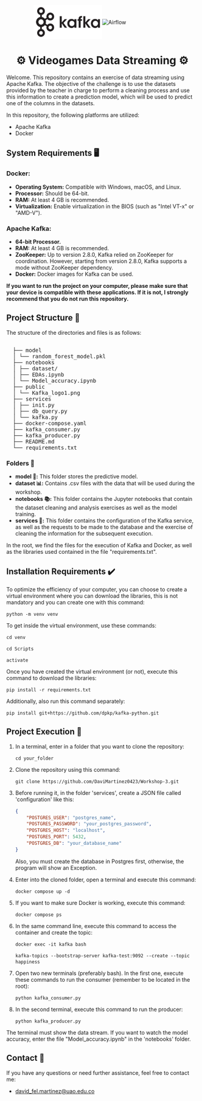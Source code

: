 <p align="center">
  <div style="display: flex; justify-content: center; align-items: center;">
    <img width="180" src="./public/Kafka_logo.png" alt="Kafka">
    <img width="180" src="./public/airflow_logo.png" alt="Airflow">
  </div>
  <h1 align="center">⚙️ Videogames Data Streaming ⚙️</h1>
</p>

Welcome. This repository contains an exercise of data streaming using Apache Kafka. The objective of the challenge is to use the datasets provided by the teacher in charge to perform a cleaning process and use this information to create a prediction model, which will be used to predict one of the columns in the datasets.

In this repository, the following platforms are utilized:
- Apache Kafka
- Docker

## System Requirements 🖥️

### Docker:
- **Operating System:** Compatible with Windows, macOS, and Linux.
- **Processor:** Should be 64-bit.
- **RAM:** At least 4 GB is recommended.
- **Virtualization:** Enable virtualization in the BIOS (such as "Intel VT-x" or "AMD-V").

### Apache Kafka:
- **64-bit Processor.**
- **RAM:** At least 4 GB is recommended.
- **ZooKeeper:** Up to version 2.8.0, Kafka relied on ZooKeeper for coordination. However, starting from version 2.8.0, Kafka supports a mode without ZooKeeper dependency.
- **Docker:** Docker images for Kafka can be used.

**If you want to run the project on your computer, please make sure that your device is compatible with these applications. If it is not, I strongly recommend that you do not run this repository.**

## Project Structure 📃
The structure of the directories and files is as follows:

<pre>

  ├── model
  │ └── random_forest_model.pkl
  ├── notebooks
  │ ├── dataset/
  │ ├── EDAs.ipynb
  │ └── Model_accuracy.ipynb
  ├── public
  │ └── Kafka_logo1.png
  ├── services
  │ ├── init.py
  │ ├── db_query.py
  │ └── kafka.py
  ├── docker-compose.yaml
  ├── kafka_consumer.py
  ├── kafka_producer.py
  ├── README.md
  └── requirements.txt
</pre>


### Folders 📁
- **model 📑:** This folder stores the predictive model.
- **dataset 📊:** Contains .csv files with the data that will be used during the workshop.
- **notebooks 📚:** This folder contains the Jupyter notebooks that contain the dataset cleaning and analysis exercises as well as the model training.
- **services 📂:** This folder contains the configuration of the Kafka service, as well as the requests to be made to the database and the exercise of cleaning the information for the subsequent execution.

In the root, we find the files for the execution of Kafka and Docker, as well as the libraries used contained in the file "requirements.txt".

## Installation Requirements ✔️
To optimize the efficiency of your computer, you can choose to create a virtual environment where you can download the libraries, this is not mandatory and you can create one with this command:

```
python -m venv venv
```

To get inside the virtual environment, use these commands:

```
cd venv
```

```
cd Scripts
```

```
activate
```
Once you have created the virtual environment (or not), execute this command to download the libraries:
```
pip install -r requirements.txt
```

Additionally, also run this command separately:
```
pip install git+https://github.com/dpkp/kafka-python.git
```

## Project Execution 🚀

1. In a terminal, enter in a folder that you want to clone the repository:
    ```
    cd your_folder
    ```

2. Clone the repository using this command:
    ```
    git clone https://github.com/DaviMartinez0423/Workshop-3.git
    ```

3. Before running it, in the folder 'services', create a JSON file called 'configuration' like this:
    ```json
    {
        "POSTGRES_USER": "postgres_name",
        "POSTGRES_PASSWORD": "your_postgres_password",
        "POSTGRES_HOST": "localhost",
        "POSTGRES_PORT": 5432,
        "POSTGRES_DB": "your_database_name"
    }
    ```
    Also, you must create the database in Postgres first, otherwise, the program will show an Exception.

4. Enter into the cloned folder, open a terminal and execute this command:
    ```
    docker compose up -d
    ```

5. If you want to make sure Docker is working, execute this command:
    ```
    docker compose ps
    ```

6. In the same command line, execute this command to access the container and create the topic:
    ```
    docker exec -it kafka bash
    ```
    ```
    kafka-topics --bootstrap-server kafka-test:9092 --create --topic happiness
    ```

7. Open two new terminals (preferably bash). In the first one, execute these commands to run the consumer (remember to be located in the root):
    ```
    python kafka_consumer.py
    ```

8. In the second terminal, execute this command to run the producer:
    ```
    python kafka_producer.py
    ```

The terminal must show the data stream. If you want to watch the model accuracy, enter the file "Model_accuracy.ipynb" in the 'notebooks' folder.

## Contact 📧
If you have any questions or need further assistance, feel free to contact me:
- [david_fel.martinez@uao.edu.co](mailto:david_fel.martinez@uao.edu.co)